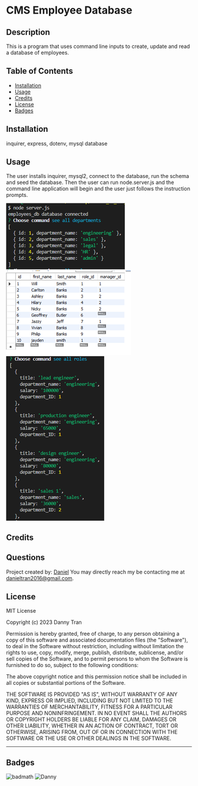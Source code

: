 

#  **CMS Employee Database**

## Description
    
This is a program that uses command line inputs to create, update and read a database of employees. 
    
## Table of Contents 
    
- [Installation](#install)
- [Usage](#usage)
- [Credits](#credits)
- [License](#license)
- [Badges](#badges)
    
## Installation
  
inquirer, express, dotenv, mysql database 
    
## Usage
    
The user installs inquirer, mysql2, connect to the database, run the schema and seed the database. Then the user can run node.server.js and the command line application will begin and the user just follows the instruction prompts. 
    
    
![Screenshots](./assets/images/dept.PNG)
![Screenshots](./assets/images/employees.PNG)
![Screenshots](./assets/images/roles.PNG)
       
    
## Credits
    


## Questions

Project created by: [Daniel](https://github.com/danieltran2016)
You may directly reach my be contacting me at danieltran2016@gmail.com.

    
## License

MIT License
   
Copyright (c) 2023 Danny Tran
    
Permission is hereby granted, free of charge, to any person obtaining a copy
of this software and associated documentation files (the "Software"), to deal
in the Software without restriction, including without limitation the rights
to use, copy, modify, merge, publish, distribute, sublicense, and/or sell
copies of the Software, and to permit persons to whom the Software is
furnished to do so, subject to the following conditions:
    
The above copyright notice and this permission notice shall be included in all
copies or substantial portions of the Software.
    
THE SOFTWARE IS PROVIDED "AS IS", WITHOUT WARRANTY OF ANY KIND, EXPRESS OR
IMPLIED, INCLUDING BUT NOT LIMITED TO THE WARRANTIES OF MERCHANTABILITY,
FITNESS FOR A PARTICULAR PURPOSE AND NONINFRINGEMENT. IN NO EVENT SHALL THE
AUTHORS OR COPYRIGHT HOLDERS BE LIABLE FOR ANY CLAIM, DAMAGES OR OTHER
LIABILITY, WHETHER IN AN ACTION OF CONTRACT, TORT OR OTHERWISE, ARISING FROM,
OUT OF OR IN CONNECTION WITH THE SOFTWARE OR THE USE OR OTHER DEALINGS IN THE
SOFTWARE.
    
---
    
## Badges
 
![badmath](https://img.shields.io/github/languages/top/lernantino/badmath)
![Danny](https://img.shields.io/badge/Danny-myREADME-brightgreen)
    

